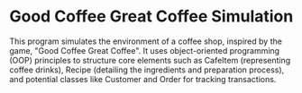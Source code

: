 # Good Coffee Great Coffee Simulation

This program simulates the environment of a coffee shop, inspired by the game, "Good Coffee Great Coffee". It uses object-oriented programming (OOP) principles to structure core elements such as CafeItem (representing coffee drinks), Recipe (detailing the ingredients and preparation process), and potential classes like Customer and Order for tracking transactions.
